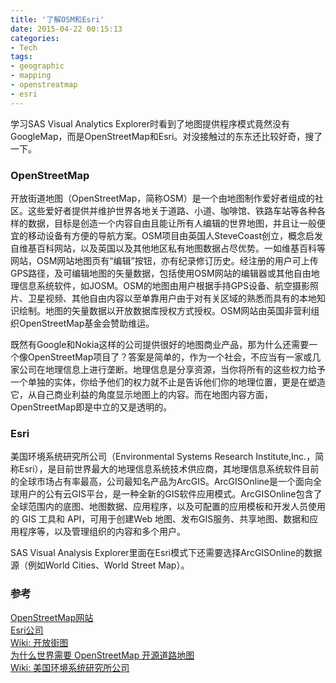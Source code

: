 ```yaml
---
title: '了解OSM和Esri'
date: 2015-04-22 00:15:13
categories: 
- Tech
tags: 
- geographic
- mapping
- openstreatmap
- esri
---
```

学习SAS Visual Analytics Explorer时看到了地图提供程序模式竟然没有GoogleMap，而是OpenStreetMap和Esri。对没接触过的东东还比较好奇，搜了一下。

### OpenStreetMap

开放街道地图（OpenStreetMap，简称OSM）是一个由地图制作爱好者组成的社区。这些爱好者提供并维护世界各地关于道路、小道、咖啡馆、铁路车站等各种各样的数据，目标是创造一个内容自由且能让所有人编辑的世界地图，并且让一般便宜的移动设备有方便的导航方案。OSM项目由英国人SteveCoast创立，概念启发自维基百科网站，以及英国以及其他地区私有地图数据占尽优势。一如维基百科等网站，OSM网站地图页有“编辑”按钮，亦有纪录修订历史。经注册的用户可上传GPS路径，及可编辑地图的矢量数据，包括使用OSM网站的编辑器或其他自由地理信息系统软件，如JOSM。OSM的地图由用户根据手持GPS设备、航空摄影照片、卫星视频、其他自由内容以至单靠用户由于对有关区域的熟悉而具有的本地知识绘制。地图的矢量数据以开放数据库授权方式授权。OSM网站由英国非营利组织OpenStreetMap基金会赞助维运。

既然有Google和Nokia这样的公司提供很好的地图商业产品，那为什么还需要一个像OpenStreetMap项目了？答案是简单的，作为一个社会，不应当有一家或几家公司在地理信息上进行垄断。地理信息是分享资源，当你将所有的这些权力给予一个单独的实体，你给予他们的权力就不止是告诉他们你的地理位置，更是在塑造它，从自己商业利益的角度显示地图上的内容。而在地图内容方面，OpenStreetMap即是中立的又是透明的。

### Esri

美国环境系统研究所公司（Environmental Systems Research Institute,Inc.，简称Esri），是目前世界最大的地理信息系统技术供应商，其地理信息系统软件目前的全球市场占有率最高，公司最知名产品为ArcGIS。ArcGISOnline是一个面向全球用户的公有云GIS平台，是一种全新的GIS软件应用模式。ArcGISOnline包含了全球范围内的底图、地图数据、应用程序，以及可配置的应用模板和开发人员使用的 GIS 工具和 API，可用于创建Web 地图、发布GIS服务、共享地图、数据和应用程序等，以及管理组织的内容和多个用户。

SAS Visual Analysis Explorer里面在Esri模式下还需要选择ArcGISOnline的数据源（例如World Cities、World Street Map）。

### 参考

[OpenStreetMap网站](https://www.openstreetmap.org)    
[Esri公司](http://www.esri.com/)    
[Wiki: 开放街图](http://zh.wikipedia.org/wiki/%E9%96%8B%E6%94%BE%E8%A1%97%E5%9C%96)    
[为什么世界需要 OpenStreetMap 开源道路地图](http://www.oschina.net/news/47621/why-we-need-openstreetmap)    
[Wiki: 美国环境系统研究所公司](http://zh.wikipedia.org/wiki/%E7%BE%8E%E5%9C%8B%E7%92%B0%E5%A2%83%E7%B3%BB%E7%B5%B1%E7%A0%94%E7%A9%B6%E6%89%80%E5%85%AC%E5%8F%B8)    